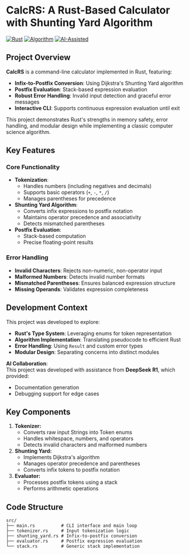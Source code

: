 # CalcRS: A Rust-Based Calculator with Shunting Yard Algorithm

[![Rust](https://img.shields.io/badge/Language-Rust-orange.svg?style=flat&logo=rust)](https://www.rust-lang.org)
[![Algorithm](https://img.shields.io/badge/Algorithm-Shunting_Yard-009688.svg?style=flat)](https://en.wikipedia.org/wiki/Shunting_yard_algorithm)
[![AI-Assisted](https://img.shields.io/badge/AI_Collaborator-DeepSeek_R1-430098.svg?style=flat)](https://www.deepseek.com)

## Project Overview

**CalcRS** is a command-line calculator implemented in Rust, featuring:
- **Infix-to-Postfix Conversion**: Using Dijkstra's Shunting Yard algorithm
- **Postfix Evaluation**: Stack-based expression evaluation
- **Robust Error Handling**: Invalid input detection and graceful error messages
- **Interactive CLI**: Supports continuous expression evaluation until exit

This project demonstrates Rust's strengths in memory safety, error handling, and modular design while implementing a classic computer science algorithm.

## Key Features

### Core Functionality
- **Tokenization**:
  - Handles numbers (including negatives and decimals)
  - Supports basic operators (`+`, `-`, `*`, `/`)
  - Manages parentheses for precedence
- **Shunting Yard Algorithm**:
  - Converts infix expressions to postfix notation
  - Maintains operator precedence and associativity
  - Detects mismatched parentheses
- **Postfix Evaluation**:
  - Stack-based computation
  - Precise floating-point results

### Error Handling
- **Invalid Characters**: Rejects non-numeric, non-operator input
- **Malformed Numbers**: Detects invalid number formats
- **Mismatched Parentheses**: Ensures balanced expression structure
- **Missing Operands**: Validates expression completeness

## Development Context

This project was developed to explore:
- **Rust's Type System**: Leveraging enums for token representation
- **Algorithm Implementation**: Translating pseudocode to efficient Rust
- **Error Handling**: Using `Result` and custom error types
- **Modular Design**: Separating concerns into distinct modules

**AI Collaboration**:  
This project was developed with assistance from **DeepSeek R1**, which provided:
- Documentation generation
- Debugging support for edge cases

## Key Components

1. **Tokenizer:**
   - Converts raw input Strings into Token enums
   - Handles whitespace, numbers, and operators
   - Detects invalid characters and malformed numbers
2. **Shunting Yard:**
   - Implements Dijkstra's algorithm
   - Manages operator precedence and parentheses
   - Converts infix tokens to postfix notation
3. **Evaluator:**
   - Processes postfix tokens using a stack
   - Performs arithmetic operations

## Code Structure

```plaintext
src/
├── main.rs          # CLI interface and main loop
├── tokenizer.rs     # Input tokenization logic
├── shunting_yard.rs # Infix-to-postfix conversion
├── evaluator.rs     # Postfix expression evaluation
└── stack.rs         # Generic stack implementation
